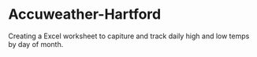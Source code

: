 # Accuweather-Hartford
Creating a Excel worksheet to capiture and track daily high and low temps by day of month.
